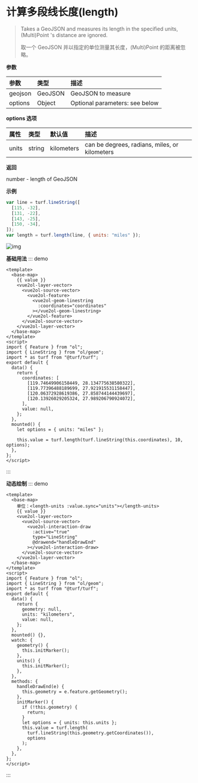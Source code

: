 # 计算多段线长度(length)

> Takes a GeoJSON and measures its length in the specified units, (Multi)Point 's distance are ignored.
>
> 取一个 GeoJSON 并以指定的单位测量其长度，(Multi)Point 的距离被忽略。

**参数**

| 参数    | 类型    | 描述                           |
| :------ | :------ | :----------------------------- |
| geojson | GeoJSON | GeoJSON to measure             |
| options | Object  | Optional parameters: see below |

**options 选项**

| 属性  | 类型   | 默认值     | 描述                                          |
| :---- | :----- | :--------- | :-------------------------------------------- |
| units | string | kilometers | can be degrees, radians, miles, or kilometers |

**返回**

number - length of GeoJSON

**示例**

```js
var line = turf.lineString([
  [115, -32],
  [131, -22],
  [143, -25],
  [150, -34],
]);
var length = turf.length(line, { units: "miles" });
```

![img](https://pzy-images.oss-cn-hangzhou.aliyuncs.com/img/length.c8974652.webp)

**基础用法**
::: demo

```vue
<template>
  <base-map>
    {{ value }}
    <vue2ol-layer-vector>
      <vue2ol-source-vector>
        <vue2ol-feature>
          <vue2ol-geom-linestring
            :coordinates="coordinates"
          ></vue2ol-geom-linestring>
        </vue2ol-feature>
      </vue2ol-source-vector>
    </vue2ol-layer-vector>
  </base-map>
</template>
<script>
import { Feature } from "ol";
import { LineString } from "ol/geom";
import * as turf from "@turf/turf";
export default {
  data() {
    return {
      coordinates: [
        [119.74649906158449, 28.134775638580322],
        [119.77396488189699, 27.921915531158447],
        [120.06372928619386, 27.858744144439697],
        [120.13926029205324, 27.989206790924072],
      ],
      value: null,
    };
  },
  mounted() {
    let options = { units: "miles" };

    this.value = turf.length(turf.lineString(this.coordinates), 10, options);
  },
};
</script>
```

:::

**动态绘制**
::: demo

```vue
<template>
  <base-map>
    单位：<length-units :value.sync="units"></length-units>
    {{ value }}
    <vue2ol-layer-vector>
      <vue2ol-source-vector>
        <vue2ol-interaction-draw
          :active="true"
          type="LineString"
          @drawend="handleDrawEnd"
        ></vue2ol-interaction-draw>
      </vue2ol-source-vector>
    </vue2ol-layer-vector>
  </base-map>
</template>
<script>
import { Feature } from "ol";
import { LineString } from "ol/geom";
import * as turf from "@turf/turf";
export default {
  data() {
    return {
      geometry: null,
      units: "kilometers",
      value: null,
    };
  },
  mounted() {},
  watch: {
    geometry() {
      this.initMarker();
    },
    units() {
      this.initMarker();
    },
  },
  methods: {
    handleDrawEnd(e) {
      this.geometry = e.feature.getGeometry();
    },
    initMarker() {
      if (!this.geometry) {
        return;
      }
      let options = { units: this.units };
      this.value = turf.length(
        turf.lineString(this.geometry.getCoordinates()),
        options
      );
    },
  },
};
</script>
```

:::
